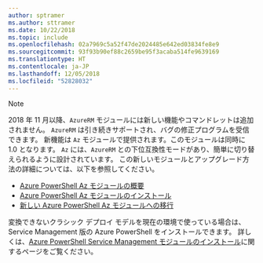 ```yaml
---
author: sptramer
ms.author: sttramer
ms.date: 10/22/2018
ms.topic: include
ms.openlocfilehash: 02a7969c5a52f47de2024485e642ed03834fe8e9
ms.sourcegitcommit: 93f93b90ef88c2659be95f3acaba514fe9639169
ms.translationtype: HT
ms.contentlocale: ja-JP
ms.lasthandoff: 12/05/2018
ms.locfileid: "52828032"
---
```

> [!NOTE]
> 
> 2018 年 11 月以降、`AzureRM` モジュールには新しい機能やコマンドレットは追加されません。 `AzureRM` は引き続きサポートされ、バグの修正プログラムを受信できます。 新機能は `Az` モジュールで提供されます。このモジュールは同時に 1.0 となります。 `Az` には、`AzureRM` との下位互換性モードがあり、簡単に切り替えられるように設計されています。 この新しいモジュールとアップグレード方法の詳細については、以下を参照してください。
>
> * [Azure PowerShell Az モジュールの概要](/powershell/azure/new-azureps-module-az)
> * [Azure PowerShell Az モジュールのインストール](/powershell/azure/install-az-ps)
> * [新しい Azure PowerShell Az モジュールへの移行](/powershell/azure/migrate-from-azurerm-to-az)
>
> 変換できないクラシック デプロイ モデルを現在の環境で使っている場合は、Service Management 版の Azure PowerShell をインストールできます。 詳しくは、[Azure PowerShell Service Management モジュールのインストール](/powershell/azure/servicemanagement/install-azure-ps)に関するページをご覧ください。
